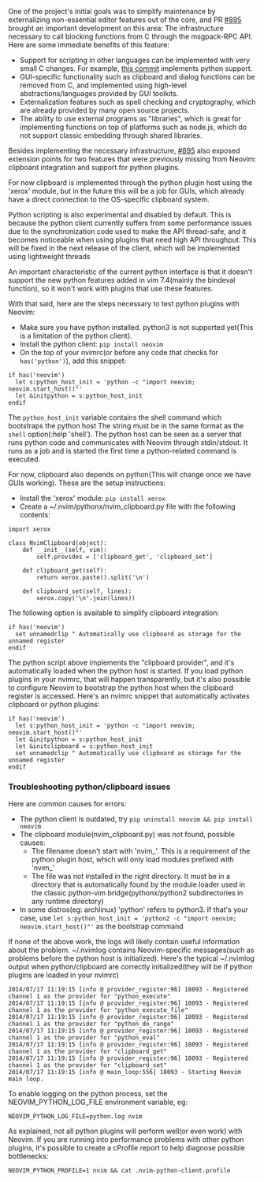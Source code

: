One of the project's initial goals was to simplify maintenance by externalizing non-essential editor features out of the core, and PR [#895](https://github.com/neovim/neovim/pull/895) brought an important development on this area: The infrastructure necessary to call blocking functions from C through the msgpack-RPC API. Here are some immediate benefits of this feature:

- Support for scripting in other languages can be implemented with very small
  C changes. For example, [this commit](https://github.com/neovim/neovim/commit/486c8e37c17e4aa89fa9ef7e0c682b659a5a8a82) implements python support.
- GUI-specific functionality such as clipboard and dialog functions can be
  removed from C, and implemented using high-level abstractions/languages
  provided by GUI toolkits.
- Externalization features such as spell checking and cryptography, which are
  already provided by many open source projects.
- The ability to use external programs as "libraries", which is great for
  implementing functions on top of platforms such as node.js, which do not
  support classic embedding through shared libraries.

Besides implementing the necessary infrastructure, [#895](https://github.com/neovim/neovim/pull/895) also exposed extension points for two features that were previously missing from Neovim: clipboard
integration and support for python plugins.

For now clipboard is implemented through the python plugin host using the 'xerox' module, but in the future this will be a job for GUIs, which already have a direct connection to the OS-specific clipboard system.

Python scripting is also experimental and disabled by default. This is because the python client currently suffers from some performance issues due to the synchronization code used to make the API thread-safe, and it becomes noticeable when using plugins that need high API throughput. This will be fixed in the next release of the client, which will be implemented using lightweight threads

An important characteristic of the current python interface is that it doesn't support the new python features added in vim 7.4(mainly the bindeval function), so it won't work with plugins that use these features.

With that said, here are the steps necessary to test python plugins with Neovim:

- Make sure you have python installed. python3 is not supported yet(This is a
  limitation of the python client).
- Install the python client: `pip install neovim`
- On the top of your nvimrc(or before any code that checks for `has('python')`),
  add this snippet:

```vim
if has('neovim')
  let s:python_host_init = 'python -c "import neovim; neovim.start_host()"'
  let &initpython = s:python_host_init
endif
```

The `python_host_init` variable contains the shell command which bootstraps the python host The string must be in the same format as the `shell` option(:help 'shell'). The python host can be seen as a server that runs python code and communicates with Neovim through stdin/stdout. It runs as a job and is started the first time a python-related command is executed. 

For now, clipboard also depends on python(This will change once we have GUIs working). These are the setup instructions:

- Install the 'xerox' module: `pip install xerox`
- Create a ~/.nvim/pythonx/nvim_clipboard.py file with the following contents:

```
import xerox

class NvimClipboard(object):
    def __init__(self, vim):
        self.provides = ['clipboard_get', 'clipboard_set']

    def clipboard_get(self):
        return xerox.paste().split('\n')
    
    def clipboard_set(self, lines):
        xerox.copy('\n'.join(lines))
```

The following option is available to simplify clipboard integration:

```vim
if has('neovim')
  set unnamedclip " Automatically use clipboard as storage for the unnamed register
endif
```

The python script above implements the "clipboard provider", and it's automatically loaded when the python host is started. If you load python plugins in your nvimrc, that will happen transparently, but it's also possible to configure Neovim to bootstrap the python host when the clipboard register is accessed. Here's an nvimrc snippet that automatically activates clipboard or python plugins:

```vim
if has('neovim')
  let s:python_host_init = 'python -c "import neovim; neovim.start_host()"'
  let &initpython = s:python_host_init
  let &initclipboard = s:python_host_init
  set unnamedclip " Automatically use clipboard as storage for the unnamed register
endif
```

### Troubleshooting python/clipboard issues

Here are common causes for errors:

- The python client is outdated, try `pip uninstall neovim && pip install neovim`
- The clipboard module(nvim_clipboard.py) was not found, possible causes:
  - The filename doesn't start with 'nvim_'. This is a requirement of the python plugin host, which will only 
    load modules prefixed with 'nvim_'
  - The file was not installed in the right directory. It must be in a directory that is automatically found
    by the module loader used in the classic python-vim bridge(pythonx/python2 subdirectories in any runtime
    directory)
- In some distros(eg: archlinux) 'python' refers to python3. If that's your case, use
  `let s:python_host_init = 'python2 -c "import neovim; neovim.start_host()"'` as the bootstrap command


If none of the above work, the logs will likely contain useful information about the problem. ~/.nvimlog contains Neovim-specific messages(such as problems before the python host is initialized). Here's the typical ~/.nvimlog output when python/clipboard are correctly initialized(they will be if python plugins are loaded in your nvimrc)

```
2014/07/17 11:19:15 [info @ provider_register:96] 18093 - Registered channel 1 as the provider for "python_execute"
2014/07/17 11:19:15 [info @ provider_register:96] 18093 - Registered channel 1 as the provider for "python_execute_file"
2014/07/17 11:19:15 [info @ provider_register:96] 18093 - Registered channel 1 as the provider for "python_do_range"
2014/07/17 11:19:15 [info @ provider_register:96] 18093 - Registered channel 1 as the provider for "python_eval"
2014/07/17 11:19:15 [info @ provider_register:96] 18093 - Registered channel 1 as the provider for "clipboard_get"
2014/07/17 11:19:15 [info @ provider_register:96] 18093 - Registered channel 1 as the provider for "clipboard_set"
2014/07/17 11:19:15 [info @ main_loop:556] 18093 - Starting Neovim main loop.
```

To enable logging on the python process, set the NEOVIM_PYTHON_LOG_FILE environment variable, eg:

```
NEOVIM_PYTHON_LOG_FILE=python.log nvim
```

As explained, not all python plugins will perform well(or even work) with Neovim. If you are running into performance problems with other python plugins, it's possible to create a cProfile report to help diagnose possible bottlenecks:

```
NEOVIM_PYTHON_PROFILE=1 nvim && cat .nvim-python-client.profile
```